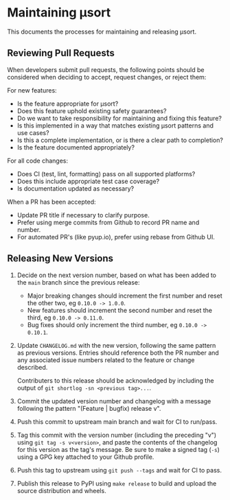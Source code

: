 # Maintaining µsort

This documents the processes for maintaining and releasing µsort.

## Reviewing Pull Requests

When developers submit pull requests, the following points should be considered
when deciding to accept, request changes, or reject them:

For new features:

* Is the feature appropriate for µsort?
* Does this feature uphold existing safety guarantees?
* Do we want to take responsibility for maintaining and fixing this feature?
* Is this implemented in a way that matches existing µsort patterns and use cases?
* Is this a complete implementation, or is there a clear path to completion?
* Is the feature documented appropriately?

For all code changes:

* Does CI (test, lint, formatting) pass on all supported platforms?
* Does this include appropriate test case coverage?
* Is documentation updated as necessary?

When a PR has been accepted:

* Update PR title if necessary to clarify purpose.
* Prefer using merge commits from Github to record PR name and number.
* For automated PR's (like pyup.io), prefer using rebase from Github UI.

## Releasing New Versions

1. Decide on the next version number, based on what has been added to the `main`
   branch since the previous release:

   * Major breaking changes should increment the first number and reset the
     other two, eg `0.10.0 -> 1.0.0`.
   * New features should increment the second number and reset the third,
     eg `0.10.0 -> 0.11.0`.
   * Bug fixes should only increment the third number, eg `0.10.0 -> 0.10.1`.

2. Update `CHANGELOG.md` with the new version, following the same pattern as
   previous versions. Entries should reference both the PR number and any
   associated issue numbers related to the feature or change described.

   Contributers to this release should be acknowledged by including the output
   of `git shortlog -sn <previous tag>...`.

4. Commit the updated version number and changelog with a message following
   the pattern "(Feature | bugfix) release v<version>".

5. Push this commit to upstream main branch and wait for CI to run/pass.

6. Tag this commit with the version number (including the preceding "v")
   using `git tag -s v<version>`, and paste the contents of the changelog
   for this version as the tag's message.  Be sure to make a signed tag (`-s`)
   using a GPG key attached to your Github profile.

7. Push this tag to upstream using `git push --tags` and wait for CI to pass.

8. Publish this release to PyPI using `make release` to build and upload
   the source distribution and wheels.
